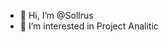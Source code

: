 - 👋 Hi, I’m @Sollrus
- 👀 I’m interested in Project Analitic
<!---
Sollrus/Sollrus is a ✨ special ✨ repository because its `README.md` (this file) appears on your GitHub profile.
You can click the Preview link to take a look at your changes.
--->
